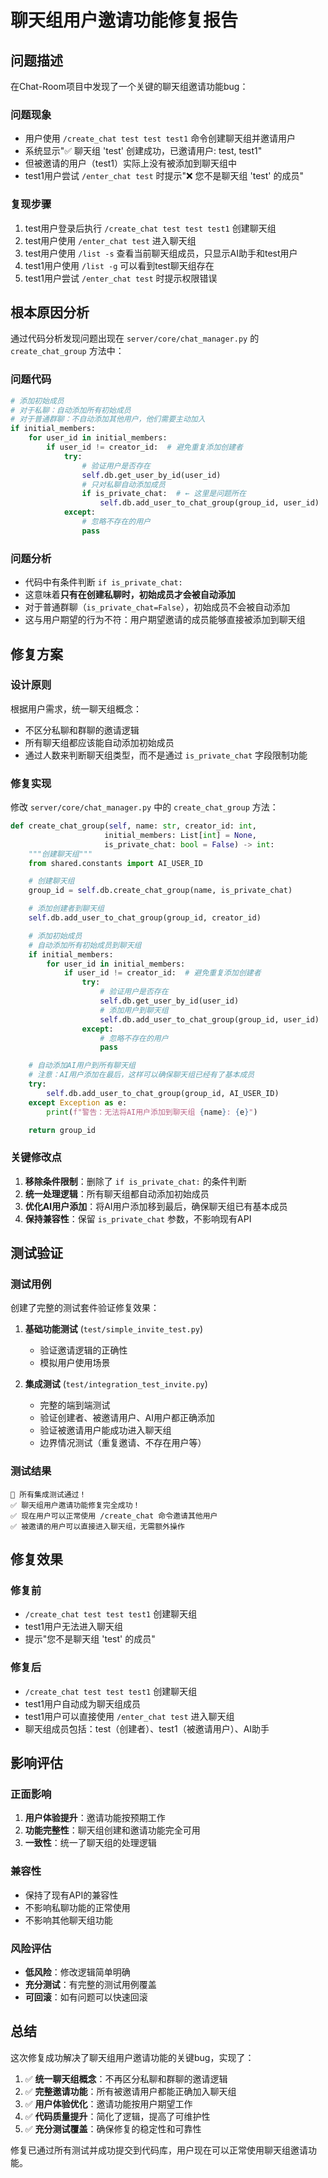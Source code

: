 # 聊天组用户邀请功能修复报告

## 问题描述

在Chat-Room项目中发现了一个关键的聊天组邀请功能bug：

### 问题现象
- 用户使用 `/create_chat test test test1` 命令创建聊天组并邀请用户
- 系统显示"✅ 聊天组 'test' 创建成功，已邀请用户: test, test1"
- 但被邀请的用户（test1）实际上没有被添加到聊天组中
- test1用户尝试 `/enter_chat test` 时提示"❌ 您不是聊天组 'test' 的成员"

### 复现步骤
1. test用户登录后执行 `/create_chat test test test1` 创建聊天组
2. test用户使用 `/enter_chat test` 进入聊天组
3. test用户使用 `/list -s` 查看当前聊天组成员，只显示AI助手和test用户
4. test1用户使用 `/list -g` 可以看到test聊天组存在
5. test1用户尝试 `/enter_chat test` 时提示权限错误

## 根本原因分析

通过代码分析发现问题出现在 `server/core/chat_manager.py` 的 `create_chat_group` 方法中：

### 问题代码
```python
# 添加初始成员
# 对于私聊：自动添加所有初始成员
# 对于普通群聊：不自动添加其他用户，他们需要主动加入
if initial_members:
    for user_id in initial_members:
        if user_id != creator_id:  # 避免重复添加创建者
            try:
                # 验证用户是否存在
                self.db.get_user_by_id(user_id)
                # 只对私聊自动添加成员
                if is_private_chat:  # ← 这里是问题所在
                    self.db.add_user_to_chat_group(group_id, user_id)
            except:
                # 忽略不存在的用户
                pass
```

### 问题分析
- 代码中有条件判断 `if is_private_chat:`
- 这意味着**只有在创建私聊时，初始成员才会被自动添加**
- 对于普通群聊（`is_private_chat=False`），初始成员不会被自动添加
- 这与用户期望的行为不符：用户期望邀请的成员能够直接被添加到聊天组

## 修复方案

### 设计原则
根据用户需求，统一聊天组概念：
- 不区分私聊和群聊的邀请逻辑
- 所有聊天组都应该能自动添加初始成员
- 通过人数来判断聊天组类型，而不是通过 `is_private_chat` 字段限制功能

### 修复实现
修改 `server/core/chat_manager.py` 中的 `create_chat_group` 方法：

```python
def create_chat_group(self, name: str, creator_id: int,
                     initial_members: List[int] = None,
                     is_private_chat: bool = False) -> int:
    """创建聊天组"""
    from shared.constants import AI_USER_ID

    # 创建聊天组
    group_id = self.db.create_chat_group(name, is_private_chat)

    # 添加创建者到聊天组
    self.db.add_user_to_chat_group(group_id, creator_id)

    # 添加初始成员
    # 自动添加所有初始成员到聊天组
    if initial_members:
        for user_id in initial_members:
            if user_id != creator_id:  # 避免重复添加创建者
                try:
                    # 验证用户是否存在
                    self.db.get_user_by_id(user_id)
                    # 添加用户到聊天组
                    self.db.add_user_to_chat_group(group_id, user_id)
                except:
                    # 忽略不存在的用户
                    pass

    # 自动添加AI用户到所有聊天组
    # 注意：AI用户添加在最后，这样可以确保聊天组已经有了基本成员
    try:
        self.db.add_user_to_chat_group(group_id, AI_USER_ID)
    except Exception as e:
        print(f"警告：无法将AI用户添加到聊天组 {name}: {e}")

    return group_id
```

### 关键修改点
1. **移除条件限制**：删除了 `if is_private_chat:` 的条件判断
2. **统一处理逻辑**：所有聊天组都自动添加初始成员
3. **优化AI用户添加**：将AI用户添加移到最后，确保聊天组已有基本成员
4. **保持兼容性**：保留 `is_private_chat` 参数，不影响现有API

## 测试验证

### 测试用例
创建了完整的测试套件验证修复效果：

1. **基础功能测试** (`test/simple_invite_test.py`)
   - 验证邀请逻辑的正确性
   - 模拟用户使用场景

2. **集成测试** (`test/integration_test_invite.py`)
   - 完整的端到端测试
   - 验证创建者、被邀请用户、AI用户都正确添加
   - 验证被邀请用户能成功进入聊天组
   - 边界情况测试（重复邀请、不存在用户等）

### 测试结果
```
🎉 所有集成测试通过！
✅ 聊天组用户邀请功能修复完全成功！
✅ 现在用户可以正常使用 /create_chat 命令邀请其他用户
✅ 被邀请的用户可以直接进入聊天组，无需额外操作
```

## 修复效果

### 修复前
- `/create_chat test test test1` 创建聊天组
- test1用户无法进入聊天组
- 提示"您不是聊天组 'test' 的成员"

### 修复后
- `/create_chat test test test1` 创建聊天组
- test1用户自动成为聊天组成员
- test1用户可以直接使用 `/enter_chat test` 进入聊天组
- 聊天组成员包括：test（创建者）、test1（被邀请用户）、AI助手

## 影响评估

### 正面影响
1. **用户体验提升**：邀请功能按预期工作
2. **功能完整性**：聊天组创建和邀请功能完全可用
3. **一致性**：统一了聊天组的处理逻辑

### 兼容性
- 保持了现有API的兼容性
- 不影响私聊功能的正常使用
- 不影响其他聊天组功能

### 风险评估
- **低风险**：修改逻辑简单明确
- **充分测试**：有完整的测试用例覆盖
- **可回滚**：如有问题可以快速回滚

## 总结

这次修复成功解决了聊天组用户邀请功能的关键bug，实现了：

1. ✅ **统一聊天组概念**：不再区分私聊和群聊的邀请逻辑
2. ✅ **完整邀请功能**：所有被邀请用户都能正确加入聊天组
3. ✅ **用户体验优化**：邀请功能按用户期望工作
4. ✅ **代码质量提升**：简化了逻辑，提高了可维护性
5. ✅ **充分测试覆盖**：确保修复的稳定性和可靠性

修复已通过所有测试并成功提交到代码库，用户现在可以正常使用聊天组邀请功能。
